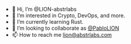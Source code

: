- 👋 Hi, I’m @LION-abstrlabs
- 👀 I’m interested in Crypto, DevOps, and more.
- 🌱 I’m currently learning Rust.
- 💞️ I’m looking to collaborate as [@PabloLION](https://github.com/PabloLION)
- 📫 How to reach me [lion@abstrlabs.com](mailto:lion@abstrlabs.com)

<!---
LION-abstrlabs/LION-abstrlabs is a ✨ special ✨ repository because its `README.md` (this file) appears on your GitHub profile.
You can click the Preview link to take a look at your changes.
--->
